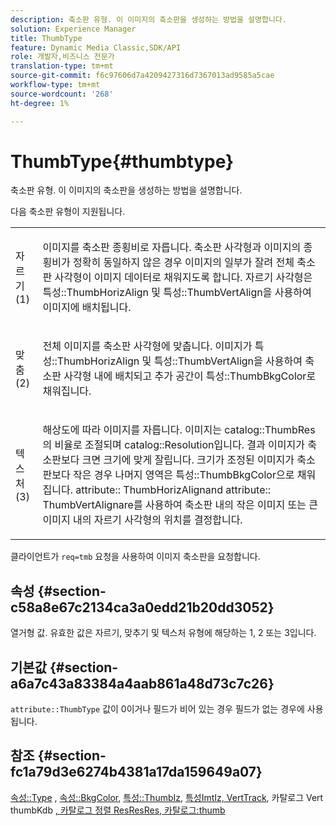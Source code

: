 ```yaml
---
description: 축소판 유형. 이 이미지의 축소판을 생성하는 방법을 설명합니다.
solution: Experience Manager
title: ThumbType
feature: Dynamic Media Classic,SDK/API
role: 개발자,비즈니스 전문가
translation-type: tm+mt
source-git-commit: f6c97606d7a4209427316d7367013ad9585a5cae
workflow-type: tm+mt
source-wordcount: '268'
ht-degree: 1%

---
```



# ThumbType{#thumbtype}

축소판 유형. 이 이미지의 축소판을 생성하는 방법을 설명합니다.

다음 축소판 유형이 지원됩니다.

<table id="simpletable_874E4190A1DC4FB0AE1B2E3734746527"> 
 <tr class="strow"> 
  <td class="stentry"> <p>자르기(1) </p></td> 
  <td class="stentry"> <p>이미지를 축소판 종횡비로 자릅니다. 축소판 사각형과 이미지의 종횡비가 정확히 동일하지 않은 경우 이미지의 일부가 잘려 전체 축소판 사각형이 이미지 데이터로 채워지도록 합니다. 자르기 사각형은 <span class="codeph"> 특성::ThumbHorizAlign</span> 및 <span class="codeph"> 특성::ThumbVertAlign</span>을 사용하여 이미지에 배치됩니다. </p></td> 
 </tr> 
 <tr class="strow"> 
  <td class="stentry"> <p>맞춤(2) </p></td> 
  <td class="stentry"> <p>전체 이미지를 축소판 사각형에 맞춥니다. 이미지가 <span class="codeph"> 특성::ThumbHorizAlign</span> 및 <span class="codeph"> 특성::ThumbVertAlign</span>을 사용하여 축소판 사각형 내에 배치되고 추가 공간이 <span class="codeph"> 특성::ThumbBkgColor</span>로 채워집니다. </p></td> 
 </tr> 
 <tr class="strow"> 
  <td class="stentry"> <p>텍스처(3) </p></td> 
  <td class="stentry"> <p>해상도에 따라 이미지를 자릅니다. 이미지는 <span class="codeph"> catalog::ThumbRes</span>의 비율로 조절되며 <span class="codeph"> catalog::Resolution</span>입니다. 결과 이미지가 축소판보다 크면 크기에 맞게 잘립니다. 크기가 조정된 이미지가 축소판보다 작은 경우 나머지 영역은 <span class="codeph"> 특성::ThumbBkgColor</span>으로 채워집니다. <span class="codeph"> attribute::</span> ThumbHorizAlignand  <span class="codeph"> attribute::</span> ThumbVertAlignare를 사용하여 축소판 내의 작은 이미지 또는 큰 이미지 내의 자르기 사각형의 위치를 결정합니다. </p></td> 
 </tr> 
</table>

클라이언트가 `req=tmb` 요청을 사용하여 이미지 축소판을 요청합니다.

## 속성 {#section-c58a8e67c2134ca3a0edd21b20dd3052}

열거형 값. 유효한 값은 자르기, 맞추기 및 텍스처 유형에 해당하는 1, 2 또는 3입니다.

## 기본값 {#section-a6a7c43a83384a4aab861a48d73c7c26}

`attribute::ThumbType` 값이 0이거나 필드가 비어 있는 경우 필드가 없는 경우에 사용됩니다.

## 참조 {#section-fc1a79d3e6274b4381a17da159649a07}

[속성::Type](../../../../../../is-api/image-catalog/image-serving-api-ref/c-image-catalog-reference/c-attributes-reference/r-thumbtype.md#reference-329e9dbf3e5f49548d1eb61915b538f5) ,  [속성::BkgColor](../../../../../../is-api/image-catalog/image-serving-api-ref/c-image-catalog-reference/c-attributes-reference/r-thumbbkgcolor.md#reference-8e38088e79a54446a9106d0b93c9b31e),  [특성::ThumbIz](../../../../../../is-api/image-catalog/image-serving-api-ref/c-image-catalog-reference/c-attributes-reference/r-thumbhorizalign.md#reference-0ae8b88669df4769a9053b22aca33691),  [특성ImtIz, VertTrack](../../../../../../is-api/image-catalog/image-serving-api-ref/c-image-catalog-reference/c-attributes-reference/r-thumbvertalign.md#reference-d47c6b34588c4855b04ad134e472f04f), 카탈로그 Vert thumbKdb [ ](../../../../../../is-api/image-catalog/image-serving-api-ref/c-image-catalog-reference/c-image-svg-data-reference/c-image-data-reference/r-thumbres-cat.md#reference-eedb9991397347c3bed5bd0a785c4c69)  [ ](../../../../../../is-api/image-catalog/image-serving-api-ref/c-image-catalog-reference/c-image-svg-data-reference/c-image-data-reference/r-resolution-cat.md#reference-de489f5f36b64bd0831749546f8728e1)  [ ](../../../../../../is-api/http-ref/image-serving-api-ref/c-http-protocol-reference/c-command-reference/r-req/r-req.md#reference-907cdb4a97034db7ad94695f25552e76)  [, 카탈로그 정렬 ResResRes, 카탈로그:thumb](../../../../../../is-api/http-ref/image-serving-api-ref/c-http-protocol-reference/c-notes-on-server-behavior/r-thumbnail-scaling.md#reference-0f71817f721d4913b34816758d69b07f)
